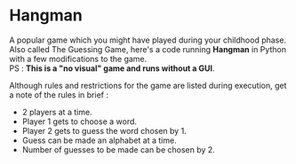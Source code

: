 # Hangman
A popular game which you might have played during your childhood phase.  
Also called The Guessing Game, here's a code running **Hangman** in Python with a few modifications to the game.  
PS : **This is a "no visual" game and runs without a GUI**.  


Although rules and restrictions for the game are listed during execution, get a note of the rules in brief :  
* 2 players at a time.  
* Player 1 gets to choose a word.  
* Player 2 gets to guess the word chosen by 1.  
* Guess can be made an alphabet at a time.  
* Number of guesses to be made can be chosen by 2.
